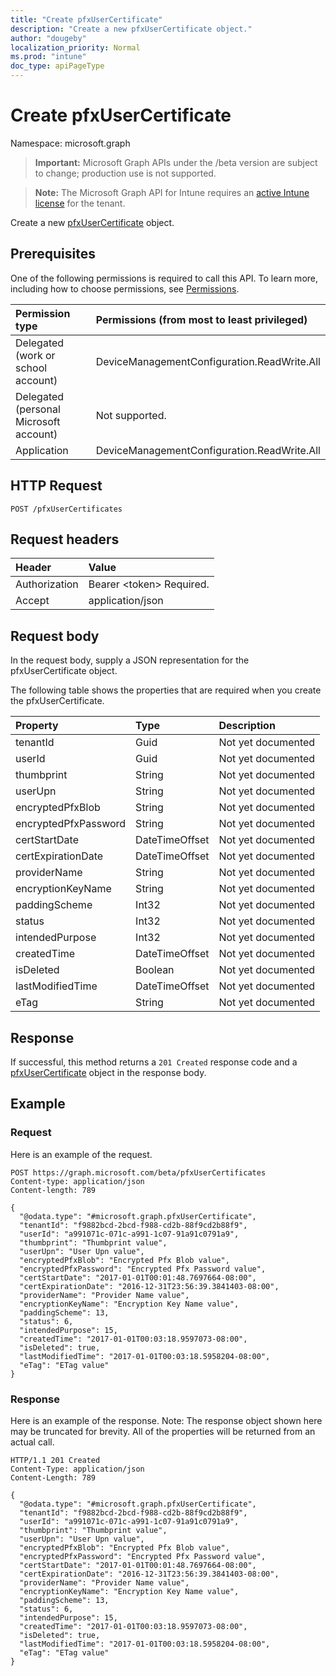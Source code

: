 ```yaml
---
title: "Create pfxUserCertificate"
description: "Create a new pfxUserCertificate object."
author: "dougeby"
localization_priority: Normal
ms.prod: "intune"
doc_type: apiPageType
---
```


# Create pfxUserCertificate

Namespace: microsoft.graph

> **Important:** Microsoft Graph APIs under the /beta version are subject to change; production use is not supported.

> **Note:** The Microsoft Graph API for Intune requires an [active Intune license](https://go.microsoft.com/fwlink/?linkid=839381) for the tenant.

Create a new [pfxUserCertificate](../resources/intune-raimportcerts-pfxusercertificate.md) object.

## Prerequisites
One of the following permissions is required to call this API. To learn more, including how to choose permissions, see [Permissions](/graph/permissions-reference).

|Permission type|Permissions (from most to least privileged)|
|:---|:---|
|Delegated (work or school account)|DeviceManagementConfiguration.ReadWrite.All|
|Delegated (personal Microsoft account)|Not supported.|
|Application|DeviceManagementConfiguration.ReadWrite.All|

## HTTP Request
<!-- {
  "blockType": "ignored"
}
-->
``` http
POST /pfxUserCertificates
```

## Request headers
|Header|Value|
|:---|:---|
|Authorization|Bearer &lt;token&gt; Required.|
|Accept|application/json|

## Request body
In the request body, supply a JSON representation for the pfxUserCertificate object.

The following table shows the properties that are required when you create the pfxUserCertificate.

|Property|Type|Description|
|:---|:---|:---|
|tenantId|Guid|Not yet documented|
|userId|Guid|Not yet documented|
|thumbprint|String|Not yet documented|
|userUpn|String|Not yet documented|
|encryptedPfxBlob|String|Not yet documented|
|encryptedPfxPassword|String|Not yet documented|
|certStartDate|DateTimeOffset|Not yet documented|
|certExpirationDate|DateTimeOffset|Not yet documented|
|providerName|String|Not yet documented|
|encryptionKeyName|String|Not yet documented|
|paddingScheme|Int32|Not yet documented|
|status|Int32|Not yet documented|
|intendedPurpose|Int32|Not yet documented|
|createdTime|DateTimeOffset|Not yet documented|
|isDeleted|Boolean|Not yet documented|
|lastModifiedTime|DateTimeOffset|Not yet documented|
|eTag|String|Not yet documented|



## Response
If successful, this method returns a `201 Created` response code and a [pfxUserCertificate](../resources/intune-raimportcerts-pfxusercertificate.md) object in the response body.

## Example

### Request
Here is an example of the request.
``` http
POST https://graph.microsoft.com/beta/pfxUserCertificates
Content-type: application/json
Content-length: 789

{
  "@odata.type": "#microsoft.graph.pfxUserCertificate",
  "tenantId": "f9882bcd-2bcd-f988-cd2b-88f9cd2b88f9",
  "userId": "a991071c-071c-a991-1c07-91a91c0791a9",
  "thumbprint": "Thumbprint value",
  "userUpn": "User Upn value",
  "encryptedPfxBlob": "Encrypted Pfx Blob value",
  "encryptedPfxPassword": "Encrypted Pfx Password value",
  "certStartDate": "2017-01-01T00:01:48.7697664-08:00",
  "certExpirationDate": "2016-12-31T23:56:39.3841403-08:00",
  "providerName": "Provider Name value",
  "encryptionKeyName": "Encryption Key Name value",
  "paddingScheme": 13,
  "status": 6,
  "intendedPurpose": 15,
  "createdTime": "2017-01-01T00:03:18.9597073-08:00",
  "isDeleted": true,
  "lastModifiedTime": "2017-01-01T00:03:18.5958204-08:00",
  "eTag": "ETag value"
}
```

### Response
Here is an example of the response. Note: The response object shown here may be truncated for brevity. All of the properties will be returned from an actual call.
``` http
HTTP/1.1 201 Created
Content-Type: application/json
Content-Length: 789

{
  "@odata.type": "#microsoft.graph.pfxUserCertificate",
  "tenantId": "f9882bcd-2bcd-f988-cd2b-88f9cd2b88f9",
  "userId": "a991071c-071c-a991-1c07-91a91c0791a9",
  "thumbprint": "Thumbprint value",
  "userUpn": "User Upn value",
  "encryptedPfxBlob": "Encrypted Pfx Blob value",
  "encryptedPfxPassword": "Encrypted Pfx Password value",
  "certStartDate": "2017-01-01T00:01:48.7697664-08:00",
  "certExpirationDate": "2016-12-31T23:56:39.3841403-08:00",
  "providerName": "Provider Name value",
  "encryptionKeyName": "Encryption Key Name value",
  "paddingScheme": 13,
  "status": 6,
  "intendedPurpose": 15,
  "createdTime": "2017-01-01T00:03:18.9597073-08:00",
  "isDeleted": true,
  "lastModifiedTime": "2017-01-01T00:03:18.5958204-08:00",
  "eTag": "ETag value"
}
```




